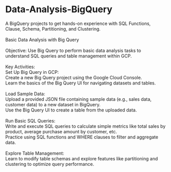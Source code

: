 # Data-Analysis-BigQuery
A BigQuery projects to get hands-on experience with SQL Functions, Clause, Schema, Partitioning, and Clustering.<br />
<br />
Basic Data Analysis with Big Query<br />
<br />
Objective: Use Big Query to perform basic data analysis tasks to understand SQL queries and table management within GCP.<br />
<br />
Key Activities:<br />
Set Up Big Query in GCP:<br />
Create a new Big Query project using the Google Cloud Console.<br />
Learn the basics of the Big Query UI for navigating datasets and tables.<br />
<br />
Load Sample Data:<br />
Upload a provided JSON file containing sample data (e.g., sales data, customer data) to a new dataset in BigQuery.<br />
Use the Big Query UI to create a table from the uploaded data.<br />
<br />
Run Basic SQL Queries:<br />
Write and execute SQL queries to calculate simple metrics like total sales by product, average purchase amount by customer, etc.<br />
Practice using SQL functions and WHERE clauses to filter and aggregate data.<br />
<br />
Explore Table Management:<br />
Learn to modify table schemas and explore features like partitioning and clustering to optimize query performance.<br />
